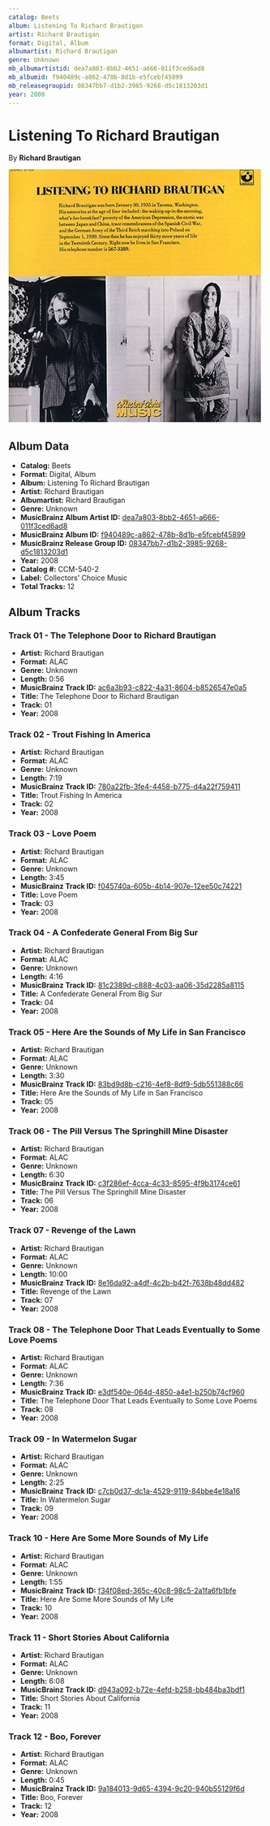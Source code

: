 ```yaml
---
catalog: Beets
album: Listening To Richard Brautigan
artist: Richard Brautigan
format: Digital, Album
albumartist: Richard Brautigan
genre: Unknown
mb_albumartistid: dea7a803-8bb2-4651-a666-011f3ced6ad8
mb_albumid: f940489c-a862-478b-8d1b-e5fcebf45899
mb_releasegroupid: 08347bb7-d1b2-3985-9268-d5c1813203d1
year: 2008
---
```


# Listening To Richard Brautigan

By **Richard Brautigan**

![](../../assets/beetscovers/Richard_Brautigan-Listening_To_Richard_Brautigan.jpg)

## Album Data

- **Catalog:** Beets
- **Format:** Digital, Album
- **Album:** Listening To Richard Brautigan
- **Artist:** Richard Brautigan
- **Albumartist:** Richard Brautigan
- **Genre:** Unknown
- **MusicBrainz Album Artist ID:** [dea7a803-8bb2-4651-a666-011f3ced6ad8](https://musicbrainz.org/artist/dea7a803-8bb2-4651-a666-011f3ced6ad8)
- **MusicBrainz Album ID:** [f940489c-a862-478b-8d1b-e5fcebf45899](https://musicbrainz.org/release/f940489c-a862-478b-8d1b-e5fcebf45899)
- **MusicBrainz Release Group ID:** [08347bb7-d1b2-3985-9268-d5c1813203d1](https://musicbrainz.org/release-group/08347bb7-d1b2-3985-9268-d5c1813203d1)
- **Year:** 2008
- **Catalog #:** CCM-540-2
- **Label:** Collectors’ Choice Music
- **Total Tracks:** 12

## Album Tracks

### Track 01 - The Telephone Door to Richard Brautigan

- **Artist:** Richard Brautigan
- **Format:** ALAC
- **Genre:** Unknown
- **Length:** 0:56
- **MusicBrainz Track ID:** [ac6a3b93-c822-4a31-8604-b8526547e0a5](https://musicbrainz.org/recording/ac6a3b93-c822-4a31-8604-b8526547e0a5)
- **Title:** The Telephone Door to Richard Brautigan
- **Track:** 01
- **Year:** 2008

### Track 02 - Trout Fishing In America

- **Artist:** Richard Brautigan
- **Format:** ALAC
- **Genre:** Unknown
- **Length:** 7:19
- **MusicBrainz Track ID:** [780a22fb-3fe4-4458-b775-d4a22f759411](https://musicbrainz.org/recording/780a22fb-3fe4-4458-b775-d4a22f759411)
- **Title:** Trout Fishing In America
- **Track:** 02
- **Year:** 2008

### Track 03 - Love Poem

- **Artist:** Richard Brautigan
- **Format:** ALAC
- **Genre:** Unknown
- **Length:** 3:45
- **MusicBrainz Track ID:** [f045740a-605b-4b14-907e-12ee50c74221](https://musicbrainz.org/recording/f045740a-605b-4b14-907e-12ee50c74221)
- **Title:** Love Poem
- **Track:** 03
- **Year:** 2008

### Track 04 - A Confederate General From Big Sur

- **Artist:** Richard Brautigan
- **Format:** ALAC
- **Genre:** Unknown
- **Length:** 4:16
- **MusicBrainz Track ID:** [81c2389d-c888-4c03-aa06-35d2285a8115](https://musicbrainz.org/recording/81c2389d-c888-4c03-aa06-35d2285a8115)
- **Title:** A Confederate General From Big Sur
- **Track:** 04
- **Year:** 2008

### Track 05 - Here Are the Sounds of My Life in San Francisco

- **Artist:** Richard Brautigan
- **Format:** ALAC
- **Genre:** Unknown
- **Length:** 3:30
- **MusicBrainz Track ID:** [83bd9d8b-c216-4ef8-8df9-5db551388c66](https://musicbrainz.org/recording/83bd9d8b-c216-4ef8-8df9-5db551388c66)
- **Title:** Here Are the Sounds of My Life in San Francisco
- **Track:** 05
- **Year:** 2008

### Track 06 - The Pill Versus The Springhill Mine Disaster

- **Artist:** Richard Brautigan
- **Format:** ALAC
- **Genre:** Unknown
- **Length:** 6:30
- **MusicBrainz Track ID:** [c3f286ef-4cca-4c33-8595-4f9b3174ce61](https://musicbrainz.org/recording/c3f286ef-4cca-4c33-8595-4f9b3174ce61)
- **Title:** The Pill Versus The Springhill Mine Disaster
- **Track:** 06
- **Year:** 2008

### Track 07 - Revenge of the Lawn

- **Artist:** Richard Brautigan
- **Format:** ALAC
- **Genre:** Unknown
- **Length:** 10:00
- **MusicBrainz Track ID:** [8e16da92-a4df-4c2b-b42f-7638b48dd482](https://musicbrainz.org/recording/8e16da92-a4df-4c2b-b42f-7638b48dd482)
- **Title:** Revenge of the Lawn
- **Track:** 07
- **Year:** 2008

### Track 08 - The Telephone Door That Leads Eventually to Some Love Poems

- **Artist:** Richard Brautigan
- **Format:** ALAC
- **Genre:** Unknown
- **Length:** 7:36
- **MusicBrainz Track ID:** [e3df540e-064d-4850-a4e1-b250b74cf960](https://musicbrainz.org/recording/e3df540e-064d-4850-a4e1-b250b74cf960)
- **Title:** The Telephone Door That Leads Eventually to Some Love Poems
- **Track:** 08
- **Year:** 2008

### Track 09 - In Watermelon Sugar

- **Artist:** Richard Brautigan
- **Format:** ALAC
- **Genre:** Unknown
- **Length:** 2:25
- **MusicBrainz Track ID:** [c7cb0d37-dc1a-4529-9119-84bbe4e18a16](https://musicbrainz.org/recording/c7cb0d37-dc1a-4529-9119-84bbe4e18a16)
- **Title:** In Watermelon Sugar
- **Track:** 09
- **Year:** 2008

### Track 10 - Here Are Some More Sounds of My Life

- **Artist:** Richard Brautigan
- **Format:** ALAC
- **Genre:** Unknown
- **Length:** 1:55
- **MusicBrainz Track ID:** [f34f08ed-365c-40c8-98c5-2a1fa6fb1bfe](https://musicbrainz.org/recording/f34f08ed-365c-40c8-98c5-2a1fa6fb1bfe)
- **Title:** Here Are Some More Sounds of My Life
- **Track:** 10
- **Year:** 2008

### Track 11 - Short Stories About California

- **Artist:** Richard Brautigan
- **Format:** ALAC
- **Genre:** Unknown
- **Length:** 6:08
- **MusicBrainz Track ID:** [d943a092-b72e-4efd-b258-bb484ba3bdf1](https://musicbrainz.org/recording/d943a092-b72e-4efd-b258-bb484ba3bdf1)
- **Title:** Short Stories About California
- **Track:** 11
- **Year:** 2008

### Track 12 - Boo, Forever

- **Artist:** Richard Brautigan
- **Format:** ALAC
- **Genre:** Unknown
- **Length:** 0:45
- **MusicBrainz Track ID:** [9a184013-9d65-4394-9c20-940b55129f6d](https://musicbrainz.org/recording/9a184013-9d65-4394-9c20-940b55129f6d)
- **Title:** Boo, Forever
- **Track:** 12
- **Year:** 2008

